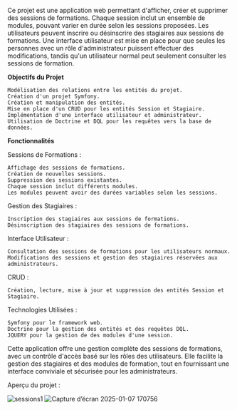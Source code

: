 Ce projet est une application web permettant d'afficher, créer et supprimer des sessions de formations. Chaque session inclut un ensemble de modules, pouvant varier en durée selon les sessions proposées. Les utilisateurs peuvent inscrire ou désinscrire des stagiaires aux sessions de formations. Une interface utilisateur est mise en place pour que seules les personnes avec un rôle d'administrateur puissent effectuer des modifications, tandis qu'un utilisateur normal peut seulement consulter les sessions de formation.

<strong>Objectifs du Projet</strong>

    Modélisation des relations entre les entités du projet.
    Création d'un projet Symfony.
    Création et manipulation des entités.
    Mise en place d'un CRUD pour les entités Session et Stagiaire.
    Implémentation d'une interface utilisateur et administrateur.
    Utilisation de Doctrine et DQL pour les requêtes vers la base de données.


<strong>Fonctionnalités</strong>

  Sessions de Formations :
  
    Affichage des sessions de formations.
    Création de nouvelles sessions.
    Suppression des sessions existantes.
    Chaque session inclut différents modules.
    Les modules peuvent avoir des durées variables selon les sessions.
    
  Gestion des Stagiaires :

    Inscription des stagiaires aux sessions de formations.
    Désinscription des stagiaires des sessions de formations.
    
  Interface Utilisateur :

    Consultation des sessions de formations pour les utilisateurs normaux.
    Modifications des sessions et gestion des stagiaires réservées aux administrateurs.
    
  CRUD :

    Création, lecture, mise à jour et suppression des entités Session et Stagiaire.
    
  Technologies Utilisées :

    Symfony pour le framework web.
    Doctrine pour la gestion des entités et des requêtes DQL.
    JQUERY pour la gestion de des modules d'une session.

    
Cette application offre une gestion complète des sessions de formations, avec un contrôle d'accès basé sur les rôles des utilisateurs. Elle facilite la gestion des stagiaires et des modules de formation, tout en fournissant une interface conviviale et sécurisée pour les administrateurs.

Aperçu du projet : 

![sessions1](https://github.com/user-attachments/assets/52efeebd-695d-4791-8807-22b48c09c442)
![Capture d’écran 2025-01-07 170756](https://github.com/user-attachments/assets/67084932-5000-486b-9d84-5292e149ee7f)

